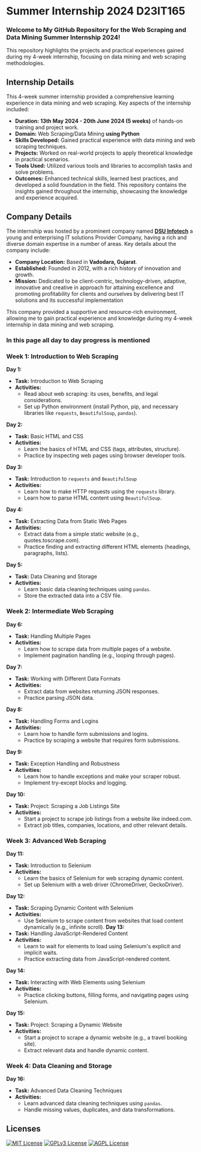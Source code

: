 # **Summer Internship 2024 D23IT165**

### Welcome to My GitHub Repository for the Web Scraping and Data Mining Summer Internship 2024!
This repository highlights the projects and practical experiences gained during my 4-week internship, focusing on data mining and web scraping methodologies.

## **Internship Details**
This 4-week summer internship provided a comprehensive learning experience in data mining and web scraping. Key aspects of the internship included:

- **Duration:** **13th May 2024 - 20th June 2024 (5 weeks)** of hands-on training and project work.
- **Domain:** Web Scraping/Data Mining **using Python**
- **Skills Developed:** Gained practical experience with data mining and web scraping techniques.
- **Projects:** Worked on real-world projects to apply theoretical knowledge in practical scenarios.
- **Tools Used:** Utilized various tools and libraries to accomplish tasks and solve problems.
- **Outcomes:** Enhanced technical skills, learned best practices, and developed a solid foundation in the field.
This repository contains the insights gained throughout the internship, showcasing the knowledge and experience acquired.

## **Company Details**
The internship was hosted by a prominent company named [**DSU Infotech**](https://dsuinfotech.com) a young and enterprising IT solutions Provider Company, having a rich and diverse domain expertise in a number of areas. Key details about the company include:

- **Company Location:** Based in **Vadodara, Gujarat**.
- **Established:** Founded in 2012, with a rich history of innovation and growth.
- **Mission:** Dedicated to be client-centric, technology-driven, adaptive, innovative and creative in  approach for attaining excellence and promoting profitability for clients and ourselves by delivering best IT solutions and its successful implementation

This company provided a supportive and resource-rich environment, allowing me to gain practical experience and knowledge during my 4-week internship in data mining and web scraping.

 ### In this page all day to day progress is mentioned

 ### Week 1: Introduction to Web Scraping

**Day 1:**
- **Task:** Introduction to Web Scraping
- **Activities:**
  - Read about web scraping: its uses, benefits, and legal considerations.
  - Set up Python environment (install Python, pip, and necessary libraries like `requests`, `BeautifulSoup`, `pandas`).

**Day 2:**
- **Task:** Basic HTML and CSS
- **Activities:**
  - Learn the basics of HTML and CSS (tags, attributes, structure).
  - Practice by inspecting web pages using browser developer tools.
    
**Day 3:**
- **Task:** Introduction to `requests` and `BeautifulSoup`
- **Activities:**
  - Learn how to make HTTP requests using the `requests` library.
  - Learn how to parse HTML content using `BeautifulSoup`.

**Day 4:**
- **Task:** Extracting Data from Static Web Pages
- **Activities:**
  - Extract data from a simple static website (e.g., quotes.toscrape.com).
  - Practice finding and extracting different HTML elements (headings, paragraphs, lists).


**Day 5:**
- **Task:** Data Cleaning and Storage
- **Activities:**
  - Learn basic data cleaning techniques using `pandas`.
  - Store the extracted data into a CSV file.

### Week 2: Intermediate Web Scraping

**Day 6:**
- **Task:** Handling Multiple Pages
- **Activities:**
  - Learn how to scrape data from multiple pages of a website.
  - Implement pagination handling (e.g., looping through pages).

**Day 7:**
- **Task:** Working with Different Data Formats
- **Activities:**
  - Extract data from websites returning JSON responses.
  - Practice parsing JSON data.

**Day 8:**
- **Task:** Handling Forms and Logins
- **Activities:**
  - Learn how to handle form submissions and logins.
  - Practice by scraping a website that requires form submissions.

**Day 9:**
- **Task:** Exception Handling and Robustness
- **Activities:**
  - Learn how to handle exceptions and make your scraper robust.
  - Implement try-except blocks and logging.

**Day 10:**
- **Task:** Project: Scraping a Job Listings Site
- **Activities:**
  - Start a project to scrape job listings from a website like indeed.com.
  - Extract job titles, companies, locations, and other relevant details.

### Week 3: Advanced Web Scraping

**Day 11:**
- **Task:** Introduction to Selenium
- **Activities:**
  - Learn the basics of Selenium for web scraping dynamic content.
  - Set up Selenium with a web driver (ChromeDriver, GeckoDriver).

**Day 12:**
- **Task:** Scraping Dynamic Content with Selenium
- **Activities:**
  - Use Selenium to scrape content from websites that load content dynamically (e.g., infinite scroll).
**Day 13:**
- **Task:** Handling JavaScript-Rendered Content
- **Activities:**
  - Learn to wait for elements to load using Selenium's explicit and implicit waits.
  - Practice extracting data from JavaScript-rendered content.

**Day 14:**
- **Task:** Interacting with Web Elements using Selenium
- **Activities:**
  - Practice clicking buttons, filling forms, and navigating pages using Selenium.

**Day 15:**
- **Task:** Project: Scraping a Dynamic Website
- **Activities:**
  - Start a project to scrape a dynamic website (e.g., a travel booking site).
  - Extract relevant data and handle dynamic content.

### Week 4: Data Cleaning and Storage

**Day 16:**
- **Task:** Advanced Data Cleaning Techniques
- **Activities:**
  - Learn advanced data cleaning techniques using `pandas`.
  - Handle missing values, duplicates, and data transformations.


## **Licenses**
[![MIT License](https://img.shields.io/badge/License-MIT-green.svg)](https://choosealicense.com/licenses/mit/)
[![GPLv3 License](https://img.shields.io/badge/License-GPL%20v3-yellow.svg)](https://opensource.org/licenses/)
[![AGPL License](https://img.shields.io/badge/license-AGPL-blue.svg)](http://www.gnu.org/licenses/agpl-3.0)

